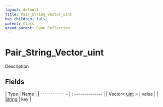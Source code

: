 ```yaml
---
layout: default
title: Pair_String_Vector_uint
has_children: false
parent: Class
grand_parent: Game Reflection
---
```

# Pair_String_Vector_uint
Description 

## Fields
| Type | Name |
|:------------ - | : -------------- |
| Vector< [uint](game-reflection/components/uint.md) > | value |
| [String](game-reflection/components/string.md) | key |
